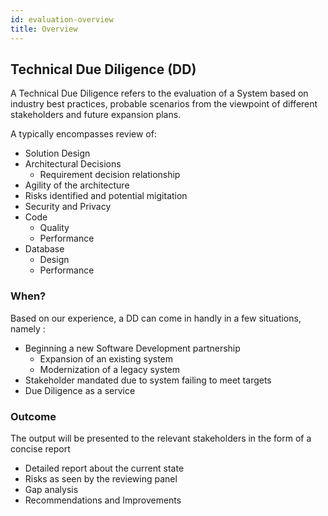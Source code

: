 ```yaml
---
id: evaluation-overview
title: Overview
---
```


## Technical Due Diligence (DD)

A Technical Due Diligence refers to the evaluation of a System based on industry best practices, probable scenarios from the viewpoint of different stakeholders and future expansion plans.

A  typically encompasses review of: 
- Solution Design
- Architectural Decisions
  - Requirement decision relationship
- Agility of the architecture
- Risks identified and potential migitation
- Security and Privacy
- Code
  - Quality
  - Performance
- Database
  - Design
  - Performance

### When?
Based on our experience, a DD can come in handly in a few situations, namely : 
-  Beginning a new Software Development partnership
   - Expansion of an existing system
   - Modernization of a legacy system
-   Stakeholder mandated due to system failing to meet targets
-   Due Diligence as a service


### Outcome

The output will be presented to the relevant stakeholders in the form of a concise report

- Detailed report about the current state
- Risks as seen by the reviewing panel
- Gap analysis
- Recommendations and Improvements